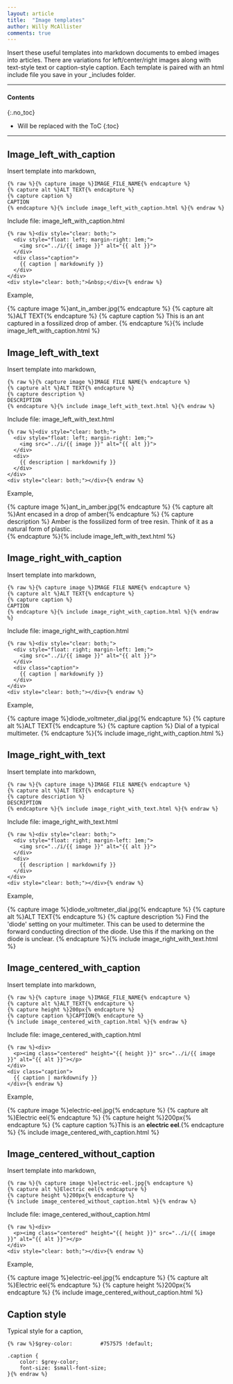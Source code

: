 ```yaml
---
layout: article
title:  "Image templates"
author: Willy McAllister
comments: true
---
```


Insert these useful templates into markdown documents to embed images into articles. There are variations for left/center/right images along with text-style text or caption-style caption. Each template is paired with an html include file you save in your \_includes folder. 

----

#### Contents
{:.no_toc}

* Will be replaced with the ToC
{:toc}

----

## Image_left_with_caption

Insert template into markdown,
```
{% raw %}{% capture image %}IMAGE_FILE_NAME{% endcapture %}
{% capture alt %}ALT TEXT{% endcapture %}
{% capture caption %}
CAPTION
{% endcapture %}{% include image_left_with_caption.html %}{% endraw %}
```

Include file: image_left_with_caption.html 
```
{% raw %}<div style="clear: both;">
  <div style="float: left; margin-right: 1em;">
    <img src="../i/{{ image }}" alt="{{ alt }}">
  </div>
  <div class="caption">
    {{ caption | markdownify }}
  </div>
</div>
<div style="clear: both;">&nbsp;</div>{% endraw %}
```

Example,

{% capture image %}ant_in_amber.jpg{% endcapture %} 
{% capture alt %}ALT TEXT{% endcapture %} 
{% capture caption %} 
This is an ant captured in a fossilized drop of amber. 
{% endcapture %}{% include image_left_with_caption.html %}

## Image_left_with_text

Insert template into markdown,
```
{% raw %}{% capture image %}IMAGE FILE NAME{% endcapture %} 
{% capture alt %}ALT TEXT{% endcapture %} 
{% capture description %} 
DESCRIPTION 
{% endcapture %}{% include image_left_with_text.html %}{% endraw %}
```

Include file: image_left_with_text.html
```
{% raw %}<div style="clear: both;">
  <div style="float: left; margin-right: 1em;">
    <img src="../i/{{ image }}" alt="{{ alt }}">
  </div>
  <div>
    {{ description | markdownify }}
  </div>
</div>
<div style="clear: both;"></div>{% endraw %}
```

Example,

{% capture image %}ant_in_amber.jpg{% endcapture %} 
{% capture alt %}Ant encased in a drop of amber{% endcapture %} 
{% capture description %} 
Amber is the fossilized form of tree resin. Think of it as a natural form of plastic.  
{% endcapture %}{% include image_left_with_text.html %}

## Image_right_with_caption

Insert template into markdown,
```
{% raw %}{% capture image %}IMAGE FILE NAME{% endcapture %} 
{% capture alt %}ALT TEXT{% endcapture %} 
{% capture caption %} 
CAPTION 
{% endcapture %}{% include image_right_with_caption.html %}{% endraw %}
```

Include file: image_right_with_caption.html
```
{% raw %}<div style="clear: both;">
  <div style="float: right; margin-left: 1em;">
    <img src="../i/{{ image }}" alt="{{ alt }}">
  </div>
  <div class="caption">
    {{ caption | markdownify }}
  </div>
</div>
<div style="clear: both;"></div>{% endraw %}
```

Example,

{% capture image %}diode_voltmeter_dial.jpg{% endcapture %} 
{% capture alt %}ALT TEXT{% endcapture %} 
{% capture caption %} 
Dial of a typical multimeter. 
{% endcapture %}{% include image_right_with_caption.html %}

## Image_right_with_text

Insert template into markdown,
```
{% raw %}{% capture image %}IMAGE FILE NAME{% endcapture %} 
{% capture alt %}ALT TEXT{% endcapture %} 
{% capture description %} 
DESCRIPTION 
{% endcapture %}{% include image_right_with_text.html %}{% endraw %}
```

Include file: image_right_with_text.html
```
{% raw %}<div style="clear: both;">
  <div style="float: right; margin-left: 1em;">
    <img src="../i/{{ image }}" alt="{{ alt }}">
  </div>
  <div>
    {{ description | markdownify }}
  </div>
</div>
<div style="clear: both;"></div>{% endraw %}
```

Example,

{% capture image %}diode_voltmeter_dial.jpg{% endcapture %} 
{% capture alt %}ALT TEXT{% endcapture %} 
{% capture description %} 
Find the 'diode' setting on your multimeter. This can be used to determine the forward conducting direction of the diode. Use this if the marking on the diode is unclear. 
{% endcapture %}{% include image_right_with_text.html %}

## Image_centered_with_caption

Insert template into markdown,
```
{% raw %}{% capture image %}IMAGE_FILE_NAME{% endcapture %} 
{% capture alt %}ALT_TEXT{% endcapture %}
{% capture height %}200px{% endcapture %} 
{% capture caption %}CAPTION{% endcapture %}
{% include image_centered_with_caption.html %}{% endraw %}
```

Include file: image_centered_with_caption.html
```
{% raw %}<div>
  <p><img class="centered" height="{{ height }}" src="../i/{{ image }}" alt="{{ alt }}"></p>
</div>
<div class="caption">
  {{ caption | markdownify }}
</div>{% endraw %}
```

Example,

{% capture image %}electric-eel.jpg{% endcapture %} 
{% capture alt %}Electric eel{% endcapture %}
{% capture height %}200px{% endcapture %} 
{% capture caption %}This is an **electric eel**.{% endcapture %}
{% include image_centered_with_caption.html %}

## Image_centered_without_caption

Insert template into markdown,
```
{% raw %}{% capture image %}electric-eel.jpg{% endcapture %} 
{% capture alt %}Electric eel{% endcapture %}
{% capture height %}200px{% endcapture %} 
{% include image_centered_without_caption.html %}{% endraw %}
```

Include file: image_centered_without_caption.html
```
{% raw %}<div>
  <p><img class="centered" height="{{ height }}" src="../i/{{ image }}" alt="{{ alt }}"></p>
</div>
<div style="clear: both;"></div>{% endraw %}
```

Example,

{% capture image %}electric-eel.jpg{% endcapture %} 
{% capture alt %}Electric eel{% endcapture %}
{% capture height %}200px{% endcapture %} 
{% include image_centered_without_caption.html %}

## Caption style

Typical style for a caption,
```
{% raw %}$grey-color:         #757575 !default;

.caption {
    color: $grey-color;
    font-size: $small-font-size;
}{% endraw %}
```